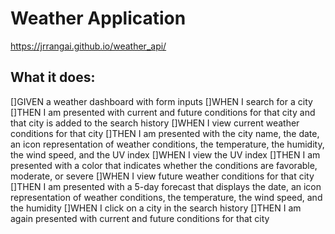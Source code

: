 # Weather Application
https://jrrangai.github.io/weather_api/

## What it does:
[]GIVEN a weather dashboard with form inputs
[]WHEN I search for a city
[]THEN I am presented with current and future conditions for that city and that city is added to the search history
[]WHEN I view current weather conditions for that city
[]THEN I am presented with the city name, the date, an icon representation of weather conditions, the temperature, the humidity, the wind speed, and the UV index
[]WHEN I view the UV index
[]THEN I am presented with a color that indicates whether the conditions are favorable, moderate, or severe
[]WHEN I view future weather conditions for that city
[]THEN I am presented with a 5-day forecast that displays the date, an icon representation of weather conditions, the temperature, the wind speed, and the humidity
[]WHEN I click on a city in the search history
[]THEN I am again presented with current and future conditions for that city
